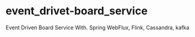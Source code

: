 # event_drivet-board_service
Event Driven Board Service With. Spring WebFlux, Flink, Cassandra, kafka
